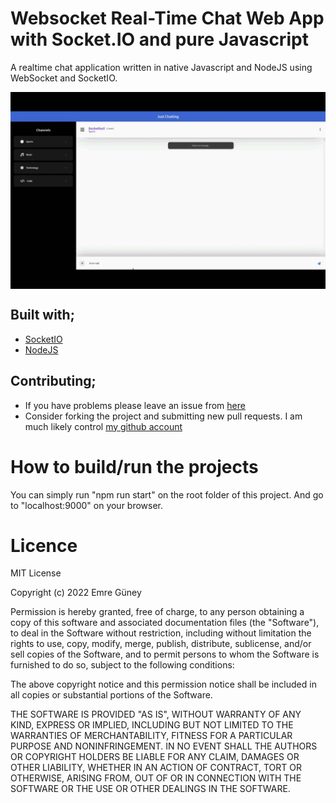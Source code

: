 # Websocket Real-Time Chat Web App with Socket.IO and pure Javascript
A realtime chat application written in native Javascript and NodeJS using WebSocket and SocketIO.

<img align="center" src="assets/DEMO.gif" width="800">

## Built with;

- [SocketIO](https://socket.io/)
- [NodeJS](https://nodejs.org )

## Contributing;

- If you have problems please leave an issue from [here](https://github.com/eeguney/websocket-real-time-chat/issues)
- Consider forking the project and submitting new pull requests. I am much likely control [my github account](https://github.com/eeguney/)

# How to build/run the projects

You can simply run "npm run start" on the root folder of this project.
And go to "localhost:9000" on your browser.

# Licence
  
MIT License

Copyright (c) 2022 Emre Güney

Permission is hereby granted, free of charge, to any person obtaining a copy
of this software and associated documentation files (the "Software"), to deal
in the Software without restriction, including without limitation the rights
to use, copy, modify, merge, publish, distribute, sublicense, and/or sell
copies of the Software, and to permit persons to whom the Software is
furnished to do so, subject to the following conditions:

The above copyright notice and this permission notice shall be included in all
copies or substantial portions of the Software.

THE SOFTWARE IS PROVIDED "AS IS", WITHOUT WARRANTY OF ANY KIND, EXPRESS OR
IMPLIED, INCLUDING BUT NOT LIMITED TO THE WARRANTIES OF MERCHANTABILITY,
FITNESS FOR A PARTICULAR PURPOSE AND NONINFRINGEMENT. IN NO EVENT SHALL THE
AUTHORS OR COPYRIGHT HOLDERS BE LIABLE FOR ANY CLAIM, DAMAGES OR OTHER
LIABILITY, WHETHER IN AN ACTION OF CONTRACT, TORT OR OTHERWISE, ARISING FROM,
OUT OF OR IN CONNECTION WITH THE SOFTWARE OR THE USE OR OTHER DEALINGS IN THE
SOFTWARE.

